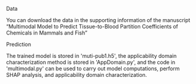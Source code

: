 
Data

You can download the data in the supporting information of the manuscript “Multimodal Model to Predict Tissue-to-Blood Partition Coefficients of Chemicals in Mammals and Fish”






Prediction

The trained model is stored in 'muti-pub1.h5', the applicability domain characterization method is stored in 'AppDomain.py', and the code in 'multimodal.py' can be used to carry out model computations, perform SHAP analysis, and applicability domain characterization.
